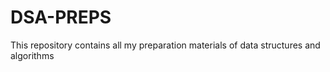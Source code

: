 # DSA-PREPS
This repository contains all my preparation materials of data structures and algorithms
